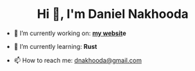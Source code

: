 <h1 align="center">Hi 👋, I'm Daniel Nakhooda</h1>

- 🔭 I’m currently working on: **[my websit](https://danielnakhooda.com/)e**

- 🌱 I’m currently learning: **Rust**

- 📫 How to reach me: dnakhooda@gmail.com
